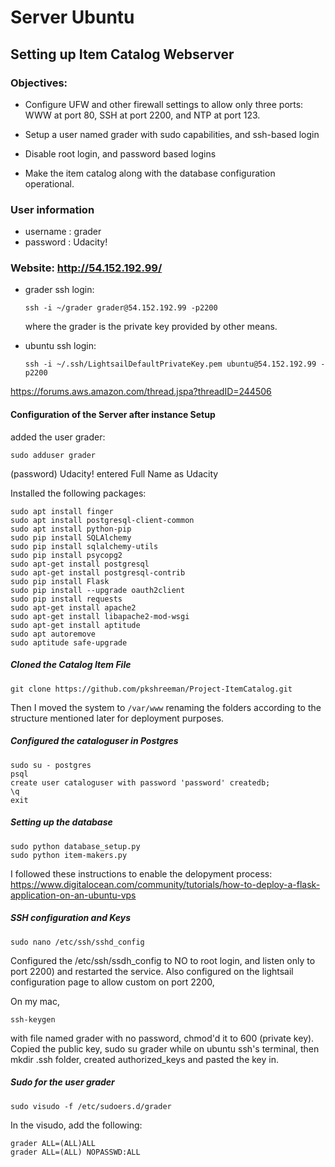 
# Server Ubuntu
## Setting up Item Catalog Webserver
### Objectives:

- Configure UFW and other firewall settings to allow only three ports:  WWW at port 80, SSH at port 2200, and NTP at port 123.

- Setup a user named grader with sudo capabilities, and ssh-based login

- Disable root login, and password based logins

- Make the item catalog along with the database configuration operational.

### User information

* username : grader
* password : Udacity!

###  Website: http://54.152.192.99/

* grader ssh login:
  ```
  ssh -i ~/grader grader@54.152.192.99 -p2200
  ```
  where the grader is the private key provided by other means.

* ubuntu ssh login:
  ```
  ssh -i ~/.ssh/LightsailDefaultPrivateKey.pem ubuntu@54.152.192.99 -p2200
  ```
<https://forums.aws.amazon.com/thread.jspa?threadID=244506>

#### Configuration of the Server after instance Setup

added the user grader:
```
sudo adduser grader
```
(password) Udacity!
entered Full Name as Udacity

Installed the following packages:
```
sudo apt install finger
sudo apt install postgresql-client-common
sudo apt install python-pip
sudo pip install SQLAlchemy
sudo pip install sqlalchemy-utils
sudo pip install psycopg2
sudo apt-get install postgresql
sudo apt-get install postgresql-contrib
sudo pip install Flask
sudo pip install --upgrade oauth2client
sudo pip install requests
sudo apt-get install apache2
sudo apt-get install libapache2-mod-wsgi
sudo apt-get install aptitude
sudo apt autoremove
sudo aptitude safe-upgrade
```

##### Cloned the Catalog Item File
```
git clone https://github.com/pkshreeman/Project-ItemCatalog.git
```
Then I moved the system to ```/var/www``` renaming the folders according to the structure mentioned later for deployment purposes.


##### Configured the cataloguser in Postgres
```
sudo su - postgres
psql
create user cataloguser with password 'password' createdb;
\q
exit
```
##### Setting up the database
```
sudo python database_setup.py
sudo python item-makers.py
```

I followed these instructions to enable the delopyment process:
<https://www.digitalocean.com/community/tutorials/how-to-deploy-a-flask-application-on-an-ubuntu-vps>


##### SSH configuration and Keys
```
sudo nano /etc/ssh/sshd_config
```

 Configured the /etc/ssh/ssdh_config to NO to root login, and listen only to port 2200) and restarted the service.  Also configured on the lightsail configuration page to allow custom on port 2200,

On my mac,
```
ssh-keygen
```
with file named grader with no password, chmod'd it to 600 (private key). Copied the public key, sudo su grader while on ubuntu ssh's terminal, then mkdir .ssh folder, created authorized_keys and pasted the key in.

##### Sudo for the user grader
```
sudo visudo -f /etc/sudoers.d/grader
```
In the visudo, add the following:

```
grader ALL=(ALL)ALL
grader ALL=(ALL) NOPASSWD:ALL
```
